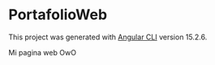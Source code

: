 # PortafolioWeb

This project was generated with [Angular CLI](https://github.com/angular/angular-cli) version 15.2.6.

Mi pagina web OwO
